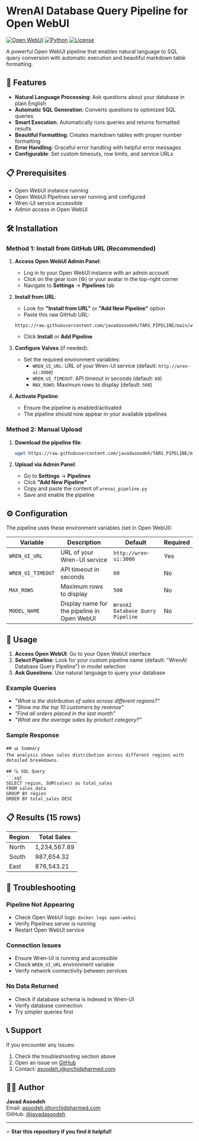 # WrenAI Database Query Pipeline for Open WebUI

[![Open WebUI](https://img.shields.io/badge/Open%20WebUI-Compatible-blue)](https://github.com/open-webui/open-webui)
[![Python](https://img.shields.io/badge/Python-3.8+-green)](https://python.org)
[![License](https://img.shields.io/badge/License-MIT-yellow)](LICENSE)

A powerful Open WebUI pipeline that enables natural language to SQL query conversion with automatic execution and beautiful markdown table formatting.

## 🚀 Features

- **Natural Language Processing**: Ask questions about your database in plain English
- **Automatic SQL Generation**: Converts questions to optimized SQL queries
- **Smart Execution**: Automatically runs queries and returns formatted results
- **Beautiful Formatting**: Creates markdown tables with proper number formatting
- **Error Handling**: Graceful error handling with helpful error messages
- **Configurable**: Set custom timeouts, row limits, and service URLs

## 📋 Prerequisites

- Open WebUI instance running
- Open WebUI Pipelines server running and configured
- Wren-UI service accessible
- Admin access in Open WebUI

## 🛠 Installation

### Method 1: Install from GitHub URL (Recommended)

1. **Access Open WebUI Admin Panel**:
   - Log in to your Open WebUI instance with an admin account
   - Click on the gear icon (⚙️) or your avatar in the top-right corner
   - Navigate to **Settings** → **Pipelines** tab

2. **Install from URL**:
   - Look for **"Install from URL"** or **"Add New Pipeline"** option
   - Paste this raw GitHub URL:
   ```
   https://raw.githubusercontent.com/javadasoodeh/TARS_PIPELINE/main/wrenai_pipeline.py
   ```
   - Click **Install** or **Add Pipeline**

3. **Configure Valves** (if needed):
   - Set the required environment variables:
     - `WREN_UI_URL`: URL of your Wren-UI service (default: `http://wren-ui:3000`)
     - `WREN_UI_TIMEOUT`: API timeout in seconds (default: `60`)
     - `MAX_ROWS`: Maximum rows to display (default: `500`)

4. **Activate Pipeline**:
   - Ensure the pipeline is enabled/activated
   - The pipeline should now appear in your available pipelines

### Method 2: Manual Upload

1. **Download the pipeline file**:
   ```bash
   wget https://raw.githubusercontent.com/javadasoodeh/TARS_PIPELINE/main/wrenai_pipeline.py
   ```

2. **Upload via Admin Panel**:
   - Go to **Settings** → **Pipelines**
   - Click **"Add New Pipeline"**
   - Copy and paste the content of `wrenai_pipeline.py`
   - Save and enable the pipeline

## ⚙️ Configuration

The pipeline uses these environment variables (set in Open WebUI):

| Variable | Description | Default | Required |
|----------|-------------|---------|----------|
| `WREN_UI_URL` | URL of your Wren-UI service | `http://wren-ui:3000` | Yes |
| `WREN_UI_TIMEOUT` | API timeout in seconds | `60` | No |
| `MAX_ROWS` | Maximum rows to display | `500` | No |
| `MODEL_NAME` | Display name for the pipeline in Open WebUI | `WrenAI Database Query Pipeline` | No |

## 🎯 Usage

1. **Access Open WebUI**: Go to your Open WebUI interface
2. **Select Pipeline**: Look for your custom pipeline name (default: "WrenAI Database Query Pipeline") in model selection
3. **Ask Questions**: Use natural language to query your database

### Example Queries

- *"What is the distribution of sales across different regions?"*
- *"Show me the top 10 customers by revenue"*
- *"Find all orders placed in the last month"*
- *"What are the average sales by product category?"*

### Sample Response

```
## 📊 Summary
The analysis shows sales distribution across different regions with detailed breakdowns.

## 🔍 SQL Query
```sql
SELECT region, SUM(sales) as total_sales
FROM sales_data
GROUP BY region
ORDER BY total_sales DESC
```

## 📋 Results (15 rows)
| Region | Total Sales |
|--------|-------------|
| North  | 1,234,567.89 |
| South  | 987,654.32  |
| East   | 876,543.21  |


## 🔧 Troubleshooting

### Pipeline Not Appearing
- Check Open WebUI logs: `docker logs open-webui`
- Verify Pipelines server is running
- Restart Open WebUI service

### Connection Issues
- Ensure Wren-UI is running and accessible
- Check `WREN_UI_URL` environment variable
- Verify network connectivity between services

### No Data Returned
- Check if database schema is indexed in Wren-UI
- Verify database connection
- Try simpler queries first

## 📞 Support

If you encounter any issues:
1. Check the troubleshooting section above
2. Open an issue on [GitHub](https://github.com/javadasoodeh/TARS_PIPELINE/issues)
3. Contact: asoodeh.j@orchidpharmed.com

## 👨‍💻 Author

**Javad Asoodeh**  
Email: asoodeh.j@orchidpharmed.com  
GitHub: [@javadasoodeh](https://github.com/javadasoodeh)

---

⭐ **Star this repository if you find it helpful!**
